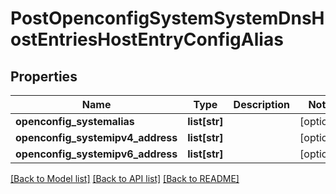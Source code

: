 # PostOpenconfigSystemSystemDnsHostEntriesHostEntryConfigAlias

## Properties
Name | Type | Description | Notes
------------ | ------------- | ------------- | -------------
**openconfig_systemalias** | **list[str]** |  | [optional] 
**openconfig_systemipv4_address** | **list[str]** |  | [optional] 
**openconfig_systemipv6_address** | **list[str]** |  | [optional] 

[[Back to Model list]](../README.md#documentation-for-models) [[Back to API list]](../README.md#documentation-for-api-endpoints) [[Back to README]](../README.md)



